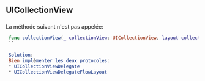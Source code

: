 ## UICollectionView

### 

La méthode suivant n'est pas appelée:
```swift
 func collectionView(_ collectionView: UICollectionView, layout collectionViewLayout: UICollectionViewLayout, sizeForItemAt indexPath: IndexPath) -> CGSize 
 ``
 
 Solution:
 Bien implémenter les deux protocoles:
 * UICollectionViewDelegate
 * UICollectionViewDelegateFlowLayout
